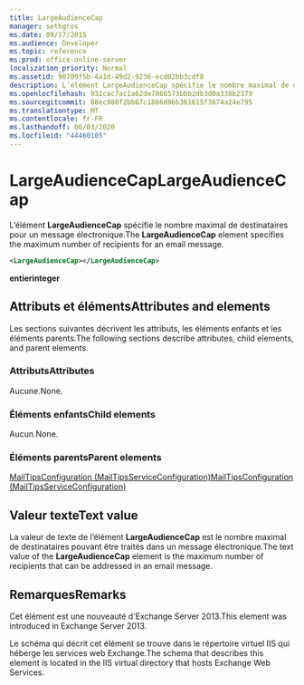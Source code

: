 ```yaml
---
title: LargeAudienceCap
manager: sethgros
ms.date: 09/17/2015
ms.audience: Developer
ms.topic: reference
ms.prod: office-online-server
localization_priority: Normal
ms.assetid: 90709f5b-4a1d-49d2-9236-ecd02bb3cdf8
description: L’élément LargeAudienceCap spécifie le nombre maximal de destinataires pour un message électronique.
ms.openlocfilehash: 932cac7ac1a62de7066573bbb2db3d0a338b2379
ms.sourcegitcommit: 88ec988f2bb67c1866d06b361615f3674a24e795
ms.translationtype: MT
ms.contentlocale: fr-FR
ms.lasthandoff: 06/03/2020
ms.locfileid: "44460105"
---
```

# <a name="largeaudiencecap"></a><span data-ttu-id="becbf-103">LargeAudienceCap</span><span class="sxs-lookup"><span data-stu-id="becbf-103">LargeAudienceCap</span></span>

<span data-ttu-id="becbf-104">L’élément **LargeAudienceCap** spécifie le nombre maximal de destinataires pour un message électronique.</span><span class="sxs-lookup"><span data-stu-id="becbf-104">The **LargeAudienceCap** element specifies the maximum number of recipients for an email message.</span></span> 
  
```XML
<LargeAudienceCap></LargeAudienceCap>
```

 <span data-ttu-id="becbf-105">**entier**</span><span class="sxs-lookup"><span data-stu-id="becbf-105">**integer**</span></span>
## <a name="attributes-and-elements"></a><span data-ttu-id="becbf-106">Attributs et éléments</span><span class="sxs-lookup"><span data-stu-id="becbf-106">Attributes and elements</span></span>

<span data-ttu-id="becbf-107">Les sections suivantes décrivent les attributs, les éléments enfants et les éléments parents.</span><span class="sxs-lookup"><span data-stu-id="becbf-107">The following sections describe attributes, child elements, and parent elements.</span></span>
  
### <a name="attributes"></a><span data-ttu-id="becbf-108">Attributs</span><span class="sxs-lookup"><span data-stu-id="becbf-108">Attributes</span></span>

<span data-ttu-id="becbf-109">Aucune.</span><span class="sxs-lookup"><span data-stu-id="becbf-109">None.</span></span>
  
### <a name="child-elements"></a><span data-ttu-id="becbf-110">Éléments enfants</span><span class="sxs-lookup"><span data-stu-id="becbf-110">Child elements</span></span>

<span data-ttu-id="becbf-111">Aucun.</span><span class="sxs-lookup"><span data-stu-id="becbf-111">None.</span></span>
  
### <a name="parent-elements"></a><span data-ttu-id="becbf-112">Éléments parents</span><span class="sxs-lookup"><span data-stu-id="becbf-112">Parent elements</span></span>

[<span data-ttu-id="becbf-113">MailTipsConfiguration (MailTipsServiceConfiguration)</span><span class="sxs-lookup"><span data-stu-id="becbf-113">MailTipsConfiguration (MailTipsServiceConfiguration)</span></span>](mailtipsconfiguration-mailtipsserviceconfiguration.md)
  
## <a name="text-value"></a><span data-ttu-id="becbf-114">Valeur texte</span><span class="sxs-lookup"><span data-stu-id="becbf-114">Text value</span></span>

<span data-ttu-id="becbf-115">La valeur de texte de l’élément **LargeAudienceCap** est le nombre maximal de destinataires pouvant être traités dans un message électronique.</span><span class="sxs-lookup"><span data-stu-id="becbf-115">The text value of the **LargeAudienceCap** element is the maximum number of recipients that can be addressed in an email message.</span></span> 
  
## <a name="remarks"></a><span data-ttu-id="becbf-116">Remarques</span><span class="sxs-lookup"><span data-stu-id="becbf-116">Remarks</span></span>

<span data-ttu-id="becbf-117">Cet élément est une nouveauté d'Exchange Server 2013.</span><span class="sxs-lookup"><span data-stu-id="becbf-117">This element was introduced in Exchange Server 2013.</span></span>
  
<span data-ttu-id="becbf-118">Le schéma qui décrit cet élément se trouve dans le répertoire virtuel IIS qui héberge les services web Exchange.</span><span class="sxs-lookup"><span data-stu-id="becbf-118">The schema that describes this element is located in the IIS virtual directory that hosts Exchange Web Services.</span></span>
  

